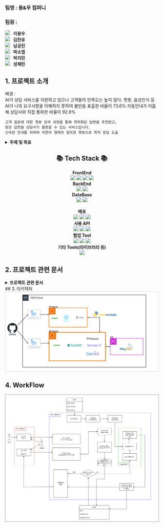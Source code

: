 
<p align="center"></p>

###  팀명 : 용&우 컴퍼니

###  팀원 :

[<img src="https://img.shields.io/badge/Github-Link-FFE482?logo=Github">](https://github.com/yw824) <strong>&nbsp;&nbsp;이용우</strong> <br>
[<img src="https://img.shields.io/badge/Github-Link-FF0000?logo=Github">](https://github.com/kcy97) <strong>&nbsp;&nbsp;김찬유</strong> <br>
[<img src="https://img.shields.io/badge/Github-Link-EB99FF?logo=Github">](https://github.com/nomemb) <strong>&nbsp;&nbsp;남궁진</strong> <br>
[<img src="https://img.shields.io/badge/Github-Link-2C633B?logo=Github">](https://github.com/yeopyeop123) <strong>&nbsp;&nbsp;박소엽</strong> <br>
[<img src="https://img.shields.io/badge/Github-Link-3D3A61?logo=Github">](https://github.com/zzi2v) <strong>&nbsp;&nbsp;박지민</strong> <br>
[<img src="https://img.shields.io/badge/Github-Link-3D3A61?logo=Github">](https://github.com/cea-rin) <strong>&nbsp;&nbsp;성채린</strong> <br>

## 1. 프로젝트 소개

배경 :  
AI가 상담 서비스를 지원하고 있으나 고객들의 만족도는 높지 않다. 
챗봇, 음성인식 등 AI가 나의 요구사항을 이해하지 못하여 불만을 표출한 비율이 73.6%
자동안내가 미흡해 상담사와 직접 통화한 비율이 92.9%
<br>
```
고객 질문에 대한 챗봇 검색 과정을 통해 최적화된 답변을 추천받고, 
받은 답변을 상담사가 활용할 수 있는 서비스입니다.
신속한 안내를 위하여 자연어 형태의 질의형 챗봇으로 최적 응답 도출
```
<details><summary><b>주제 및 목표</b></summary>

> 주제 : 고객센터 지원 프로그램
상담 지원 챗봇
<br>

> 목표 : <br> 1. 고객-상담사 간 실시간 대화록 <br> 2. 상담원의 질의 위한 챗봇 UI <br> 3. RAG-LLM 모델 통한 자연어 질의에 대한 답변 생성 기능 <br> 4. 신속성 위한 Cache Layer 추가 <br> 5. 질의 내역 적재 <br> 6. 자료 관리

</details>

## <div align=center>📚 Tech Stack 📚</div>

<div align=center>
    <summary><b>FrontEnd</b><br>
        <img src="https://img.shields.io/badge/html5-E34F26?style=for-the-badge&logo=html5&logoColor=white">
        <img src="https://img.shields.io/badge/css-663399?style=for-the-badge&logo=css3&logoColor=white">
        <img src="https://img.shields.io/badge/React-61DAFB?style=for-the-badge&logo=React&logoColor=black">
        <img src="https://img.shields.io/badge/Vite-646CFF?style=for-the-badge&logo=Vite&logoColor=black"><br>
    </summary>
    <summary><b>BackEnd</b><br>
        <img src="https://img.shields.io/badge/FastAPI-009688?style=for-the-badge&logo=FastAPI&logoColor=white">
        <img src="https://img.shields.io/badge/Python Websocket-3776aB?style=for-the-badge&logo=&logoColor=white">
    <br>
    </summary>
        <summary><b>DataBase</b><br>
        <img src="https://img.shields.io/badge/Amazon RDS-527FFF?style=for-the-badge&logo=Amazon RDS&logoColor=white">
        <img src="https://img.shields.io/badge/MySQL-4479a1?style=for-the-badge&logo=MySQL&logoColor=white">
        <br><br>
    </summary>
    <summary><b>배포</b><br>
        <img src="https://img.shields.io/badge/github%20actions-%232671E5.svg?style=for-the-badge&logo=githubactions&logoColor=white">
        <img src="https://img.shields.io/badge/AWS EC2-FF9900?style=for-the-badge&logo=amazonec2&logoColor=white">
        <img src="https://img.shields.io/badge/nginx-%23009639.svg?style=for-the-badge&logo=nginx&logoColor=white"><br>
    </summary>   
     <summary><b>사용 API</b><br>
        <img src="https://img.shields.io/badge/PINECONE-000000?style=for-the-badge&logo=pinecone&logoColor=black">
        <img src="https://img.shields.io/badge/UPSTAGE-6666FF?style=for-the-badge&logo=UPSTAGE&logoColor=white">
        <img src="https://img.shields.io/badge/google%20gemini-8E75B2?style=for-the-badge&logo=google%20gemini&logoColor=white"><br>
    </summary>    
    <summary><b>협업 Tool</b><br>
        <img src="https://img.shields.io/badge/github-%23121011.svg?style=for-the-badge&logo=github&logoColor=white">
        <img src="https://img.shields.io/badge/Discord-%235865F2.svg?style=for-the-badge&logo=discord&logoColor=white">
        <img src="https://img.shields.io/badge/Notion-%23000000.svg?style=for-the-badge&logo=notion&logoColor=white"><br>
    </summary>
        <summary><b>기타 Tools(라이브러리 등)</b><br>
        <img src="https://img.shields.io/badge/LangChain-1C3C3C?style=for-the-badge&logo=Langchain&logoColor=white"><br>
    </summary>
</div>

## 2. 프로젝트 관련 문서
<details>
<summary><b>프로젝트 관련 문서</b></summary>

[1. 프로젝트 기획서](https://github.com/whynotsw-camp/wh02-3rd-2team-YNW/blob/main/Docs/%ED%94%84%EB%A1%9C%EC%A0%9D%ED%8A%B8%20%EA%B8%B0%ED%9A%8D%EC%95%88.pdf) <br><br>
[2. 요구사항 정의서](https://github.com/whynotsw-camp/wh02-3rd-2team-YNW/blob/main/Docs/%EC%9A%94%EA%B5%AC%EC%82%AC%ED%95%AD_%EC%A0%95%EC%9D%98%EC%84%9C.pdf) <br><br>
[3. WBS](http://docs.google.com/spreadsheets/d/1O-XvD4izvfhO8Y9bbfwy8bzuGhWHR9dM/edit?rtpof=true&gid=124609301#gid=124609301) <br><br>
[4. 모델 정의서](https://github.com/whynotsw-camp/wh02-3rd-2team-YNW/blob/main/Docs/%EB%AA%A8%EB%8D%B8%20%EC%A0%95%EC%9D%98%EC%84%9C.pdf) <br><br>
[5. 성능 평가 결과서](https://github.com/whynotsw-camp/wh02-3rd-2team-YNW/blob/main/Docs/%EC%84%B1%EB%8A%A5%20%ED%8F%89%EA%B0%80%20%EA%B2%B0%EA%B3%BC%EC%84%9C.pdf) <br><br>
[6. 최종 보고서](https://github.com/whynotsw-camp/wh02-3rd-2team-YNW/blob/main/Docs/%EC%B5%9C%EC%A2%85%EB%B0%9C%ED%91%9C.pdf) <br><br>  
</details>
## 3. 아키텍처
<img src="https://github.com/whynotsw-camp/wh02-3rd-2team-YNW/blob/main/image/%EC%95%84%ED%82%A4%ED%85%8D%EC%B2%98%20%EC%B5%9C%EC%A2%85.png"><br>


## 4. WorkFlow
<img src="https://github.com/whynotsw-camp/wh02-3rd-2team-YNW/blob/main/image/Usecase_%EC%B5%9C%EC%A2%85.png"><br>